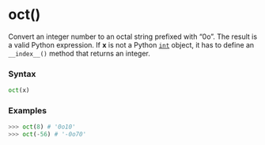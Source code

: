 # oct()

Convert an integer number to an octal string prefixed with “0o”. The result is a valid Python expression. If **x** is not a Python [`int`](/built-in-types/int.md) object, it has to define an `__index__()` method that returns an integer.

### Syntax
```python
oct(x)
```

### Examples
```python
>>> oct(8) # '0o10'
>>> oct(-56) # '-0o70'
```